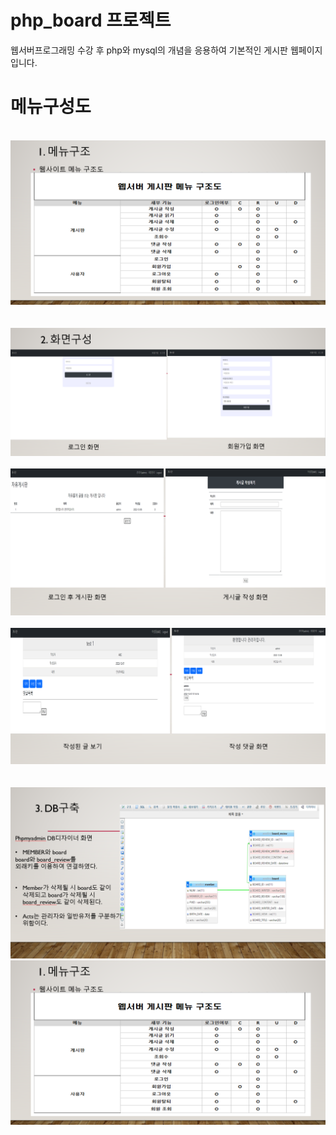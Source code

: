 # php_board 프로젝트
웹서버프로그래밍 수강 후 php와 mysql의 개념을 응용하여 기본적인 게시판 웹페이지입니다.
<br>
# 메뉴구성도
<br>
<img src="https://raw.githubusercontent.com/2Swon/php_board/main/php_board/img/1.png" alt="1" style="max-width: 100%;"><br>
<br>
<br>
<img src="https://raw.githubusercontent.com/2Swon/php_board/main/php_board/img/2.png" alt="1" style="max-width: 100%;"><br>
<br>
<img src="https://raw.githubusercontent.com/2Swon/php_board/main/php_board/img/3.png" alt="1" style="max-width: 100%;"><br>
<br>
<img src="https://raw.githubusercontent.com/2Swon/php_board/main/php_board/img/4.png" alt="1" style="max-width: 100%;"><br>
<br>
<br>
<img src="https://raw.githubusercontent.com/2Swon/php_board/main/php_board/img/5.png" alt="1" style="max-width: 100%;"><br>
<img src="https://github.com/2Swon/php_board/blob/main/php_board/img/1.png">
